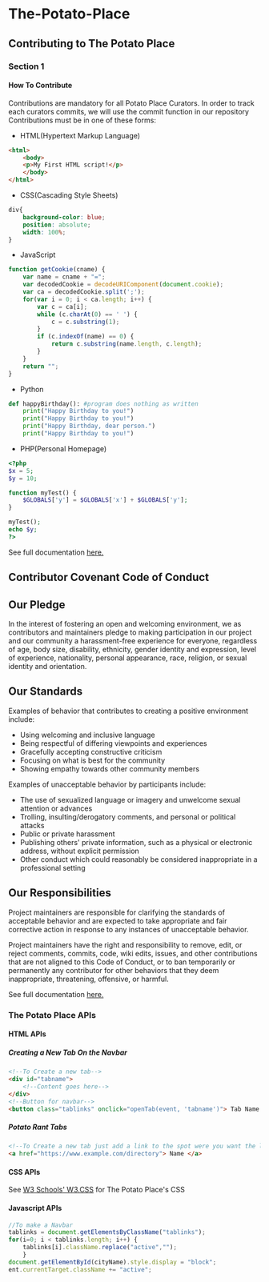 # The-Potato-Place

## Contributing to The Potato Place

### Section 1
#### How To Contribute
Contributions are mandatory for all Potato Place Curators. In order to track each curators commits, we will use the commit function in our repository
Contributions must be in one of these forms:
* HTML(Hypertext Markup Language)
```html
<html>
    <body>
    <p>My First HTML script!</p>
    </body>
</html>
```
* CSS(Cascading Style Sheets)
```css
div{
    background-color: blue;
    position: absolute;
    width: 100%;
}
```
* JavaScript
```javascript
function getCookie(cname) {
    var name = cname + "=";
    var decodedCookie = decodeURIComponent(document.cookie);
    var ca = decodedCookie.split(';');
    for(var i = 0; i < ca.length; i++) {
        var c = ca[i];
        while (c.charAt(0) == ' ') {
            c = c.substring(1);
        }
        if (c.indexOf(name) == 0) {
            return c.substring(name.length, c.length);
        }
    }
    return "";
}
```
* Python
```python
def happyBirthday(): #program does nothing as written
    print("Happy Birthday to you!")
    print("Happy Birthday to you!")
    print("Happy Birthday, dear person.")
    print("Happy Birthday to you!")
```

* PHP(Personal Homepage)
```php
<?php
$x = 5;
$y = 10;

function myTest() {
    $GLOBALS['y'] = $GLOBALS['x'] + $GLOBALS['y'];
} 

myTest();
echo $y;
?>
```
See full documentation [here.](https://github.com/biancanev/The-Potato-Place/blob/master/markups/CONTRIBUTING.md)
## Contributor Covenant Code of Conduct

## Our Pledge

In the interest of fostering an open and welcoming environment, we as contributors and maintainers pledge to making participation in our project and our community a harassment-free experience for everyone, regardless of age, body size, disability, ethnicity, gender identity and expression, level of experience, nationality, personal appearance, race, religion, or sexual identity and orientation.

## Our Standards

Examples of behavior that contributes to creating a positive environment include:

* Using welcoming and inclusive language
* Being respectful of differing viewpoints and experiences
* Gracefully accepting constructive criticism
* Focusing on what is best for the community
* Showing empathy towards other community members

Examples of unacceptable behavior by participants include:

* The use of sexualized language or imagery and unwelcome sexual attention or advances
* Trolling, insulting/derogatory comments, and personal or political attacks
* Public or private harassment
* Publishing others' private information, such as a physical or electronic address, without explicit permission
* Other conduct which could reasonably be considered inappropriate in a professional setting

## Our Responsibilities

Project maintainers are responsible for clarifying the standards of acceptable behavior and are expected to take appropriate and fair corrective action in response to any instances of unacceptable behavior.

Project maintainers have the right and responsibility to remove, edit, or reject comments, commits, code, wiki edits, issues, and other contributions that are not aligned to this Code of Conduct, or to ban temporarily or permanently any contributor for other behaviors that they deem inappropriate, threatening, offensive, or harmful.

See full documentation [here.](https://github.com/biancanev/The-Potato-Place/blob/master/markups/CODE_OF_CONDUCT.md)

### The Potato Place APIs

#### HTML APIs
##### Creating a New Tab On the Navbar
```html
<!--To Create a new tab-->
<div id="tabname">
    <!--Content goes here-->
</div>
<!--Button for navbar-->
<button class="tablinks" onclick="openTab(event, 'tabname')"> Tab Name </button>
```
##### Potato Rant Tabs
```html
<!--To Create a new tab just add a link to the spot were you want the link-->
<a href="https://www.example.com/directory"> Name </a>
```
#### CSS APIs
See [W3 Schools' W3.CSS](https://www.w3schools.com/w3css/) for The Potato Place's CSS

#### Javascript APIs

```javascript
//To make a Navbar
tablinks = document.getElementsByClassName("tablinks");
for(i=0; i < tablinks.length; i++) {
	tablinks[i].className.replace("active","");
	}
document.getElementById(cityName).style.display = "block";
ent.currentTarget.className += "active";
```
